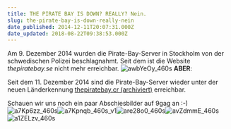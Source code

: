 ```yaml
---
title: THE PIRATE BAY IS DOWN? REALLY? Nein.
slug: the-pirate-bay-is-down-really-nein
date_published: 2014-12-11T20:07:31.000Z
date_updated: 2018-08-22T09:38:53.000Z
---
```


Am 9. Dezember 2014 wurden die Pirate-Bay-Server in Stockholm von der schwedischen Polizei beschlagnahmt. Seit dem ist die Website *thepiratebay.se* nicht mehr erreichbar.
![awbYeOy_460s](//picdump.thafaker.de/2014/12/awbYeOy_460s.jpg)
**ABER**:

Seit dem 11. Dezember 2014 sind die Pirate-Bay-Server wieder unter der neuen Länderkennung [thepiratebay.cr (archiviert)](http://web.archive.org/web/20141211053927/http://thepiratebay.cr/) erreichbar.

Schauen wir uns noch ein paar Abschiesbilder auf 9gag an :-)
![a7Kp6zz_460s](//picdump.thafaker.de/2014/12/a7Kp6zz_460s.jpg)![a7Kpnqb_460s_v1](//picdump.thafaker.de/2014/12/a7Kpnqb_460s_v1.jpg)![are28o0_460s](//picdump.thafaker.de/2014/12/are28o0_460s.jpg)![avZdmmE_460s](//picdump.thafaker.de/2014/12/avZdmmE_460s-292x580.jpg)![a1ZELzv_460s](//picdump.thafaker.de/2014/12/a1ZELzv_460s-435x580.jpg)
